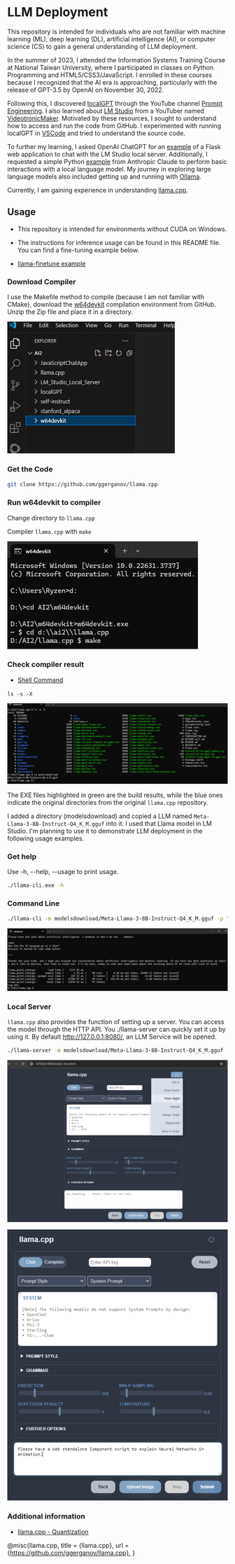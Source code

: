 # LLM Deployment

This repository is intended for individuals who are not familiar with machine learning (ML), deep learning (DL), artificial intelligence (AI), or computer science (CS) to gain a general understanding of LLM deployment.

In the summer of 2023, I attended the Information Systems Training Course at National Taiwan University, where I participated in classes on Python Programming and HTML5/CSS3/JavaScript. I enrolled in these courses because I recognized that the AI era is approaching, particularly with the release of GPT-3.5 by OpenAI on November 30, 2022.

Following this, I discovered [localGPT](https://github.com/PromtEngineer/localGPT) through the YouTube channel  [Prompt Engineering](https://www.youtube.com/@engineerprompt). I also learned about [LM Studio](https://lmstudio.ai/) from a YouTuber named [VideotronicMaker](https://www.youtube.com/@videotronicmaker). Motivated by these resources, I sought to understand how to access and run the code from GitHub. I experimented with running localGPT in [VSCode](https://code.visualstudio.com/) and tried to understand the source code.

To further my learning, I asked OpenAI ChatGPT for an [example](https://github.com/AlleninTaipei/Flask-LMStudio-Chatbot) of a Flask web application to chat with the LM Studio local server. Additionally, I requested a simple Python [example](https://github.com/AlleninTaipei/Basic-interaction-with-a-local-language-model) from Anthropic Claude to perform basic interactions with a local language model. My journey in exploring large language models also included getting up and running with [Ollama](https://ollama.com/).

Currently, I am gaining experience in understanding [llama.cpp](https://github.com/ggerganov/llama.cpp/tree/master).

## Usage

* This repository is intended for environments without CUDA on Windows.

* The instructions for inference usage can be found in this README file. You can find a fine-tuning example below.

* [llama-finetune example](https://github.com/AlleninTaipei/LLM-Deployment/blob/main/Finetune%20Example.md)

### Download Compiler

I use the Makefile method to compile (because I am not familiar with CMake), download the [w64devkit](https://github.com/skeeto/w64devkit/releases/download/v1.21.0/w64devkit-1.21.0.zip) compilation environment from GitHub. Unzip the Zip file and place it in a directory.

![image](w64devkit.png)

### Get the Code

```bash
git clone https://github.com/ggerganov/llama.cpp
```

### Run w64devkit to compiler

Change directory to `llama.cpp`

Compiler `llama.cpp` with `make`

![image](cdllamacpp.png)

### Check compiler result

* [Shell Command](https://github.com/AlleninTaipei/LLM-Deployment/blob/main/Shell%20Command.md)

`ls -s -X`

![image](make.png)

The EXE files highlighted in green are the build results, while the blue ones indicate the original directories from the original `llama.cpp`  repository.

I added a directory (modelsdownload) and copied a LLM named `Meta-Llama-3-8B-Instruct-Q4_K_M.gguf` into it. I used that Llama model in LM Studio. I'm planning to use it to demonstrate LLM deployment in the following usage examples.

### Get help 

Use -h, --help, --usage to print usage.

```bash
./llama-cli.exe -h
```
### Command Line

```bash
./llama-cli -m modelsdownload/Meta-Llama-3-8B-Instruct-Q4_K_M.gguf -p "Please have one joke about artificial intelligence."
```

![image](cliresult.png)

### Local Server

`llama.cpp` also provides the function of setting up a server. You can access the model through the HTTP API. You ./llama-server can quickly set it up by using it. By default http://127.0.0.1:8080/, an LLM Service will be opened. 

```bash
./llama-server -m modelsdownload/Meta-Llama-3-8B-Instruct-Q4_K_M.gguf
```

![image](localserver.png)

![image](chat.png)

### Additional information

* [llama.cpp - Quantization](https://github.com/AlleninTaipei/LLM-Deployment/blob/main/llama.cpp%20-%20Quantization.md)

@misc{llama.cpp,
  title = {llama.cpp},
  url = {https://github.com/ggerganov/llama.cpp},
}